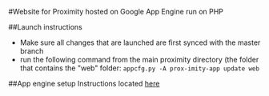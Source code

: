 #Website for Proximity 
hosted on Google App Engine run on PHP

##Launch instructions
* Make sure all changes that are launched are first synced with the master branch
* run the following command from the main proximity directory (the folder that contains the "web" folder: 
 `appcfg.py -A prox-imity-app update web`

##App engine setup
Instructions located [here](https://console.developers.google.com/start/appengine)

